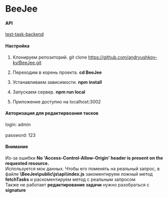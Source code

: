 # BeeJee

#### API

[test-task-backend](https://uxcandy.com/~shapoval/test-task-backend/docs.html)

#### Настройка

1. Клонируем репозиторий. git clone https://github.com/andryushkov-ky/BeeJee.git

2. Переходим в корень проекта. **cd BeeJee**

3. Устанавливаем зависимости. **npm install**

4. Запускаем сервер. **npm run local**

5. Приложение доступно на localhost:3002

#### Авторизация для редактирвоания тасков
login: admin <br><br>
password: 123


#### Внимание
Из-за ошибки **No 'Access-Control-Allow-Origin' header is present on the requested resource.** <br>
Используется мок данных. Чтобы его поменять на реальный запрос, в файле **\BeeJee\public\js\api\index.js** закоментируем ложный метод **fetchTasks** и раскоментируем метод с реальным запросом
<br>
Также не работает **редактирование задачи** нужно разобраться с **signature**